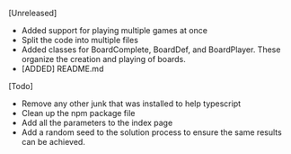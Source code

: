 [Unreleased]
 - Added support for playing multiple games at once
 - Split the code into multiple files
 - Added classes for BoardComplete, BoardDef, and BoardPlayer.  These organize the creation and playing of boards.
 - [ADDED] README.md

[Todo]
 - Remove any other junk that was installed to help typescript
 - Clean up the npm package file
 - Add all the parameters to the index page
 - Add a random seed to the solution process to ensure the same results can be achieved.